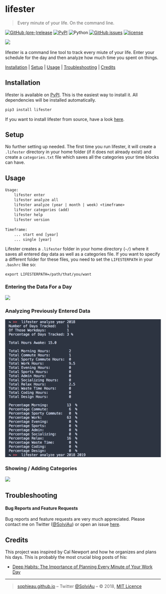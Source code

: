 # lifester
> Every minute of your life. On the command line.

[![GitHub (pre-)release](https://img.shields.io/github/release/sophieau/lifester/all.svg)](https://github.com/sophieau/lifester/releases)
[![PyPI](https://img.shields.io/pypi/v/lifester.svg)](https://pypi.python.org/pypi/lifester)
![Python](https://img.shields.io/badge/python-v3.6-blue.svg)
[![GitHub issues](https://img.shields.io/github/issues/sophieau/lifester.svg)](https://github.com/SophieAu/lifester/issues)
[![license](https://img.shields.io/github/license/sophieau/lifester.svg)](https://github.com/SophieAu/lifester/blob/master/LICENSE)

![](usage/lifester.gif)

lifester is a command line tool to track every miute of your life. Enter your schedule for the day and then analyze how much time you spent on things.

[Installation](#installation) | [Setup](#setup) | [Usage](#usage) | [Troubleshooting](#troubleshooting) | [Credits](#credits)



## Installation

lifester is available on [PyPI](https://pypi.python.org/pypi/lifester). This is the easiest way to install it. All dependencies will be installed automatically.

```sh
pip3 install lifester
```

If you want to install lifester from source, have a look [here](#install-from-source).


## Setup
No further setting up needed. The first time you run lifester, it will create a ``.lifester`` directory in your home folder (if it does not already exist) and create a ``categories.txt`` file which saves all the categories your time blocks can have.


## Usage
```
Usage:
    lifester enter
    lifester analyze all
    lifester analyze (year | month | week) <timeframe>
    lifester categories (add)
    lifester help
    lifester version

Timeframe:
    ... start end [year]
    ... single [year]
```

Lifester creates a `.lifester` folder in your home directory (`~/`) where it saves all entered day data as well as a categories file. If you want to specify a different folder for these files, you need to set the `LIFESTERPATH` in your `.bashrc` like so:

    export LIFESTERPATH=/path/that/you/want

### Entering the Data For a Day
![](usage/enter.gif)

### Analyzing Previously Entered Data
![](usage/analyze.png)

### Showing / Adding Categories
![](usage/categories.gif)


## Troubleshooting

#### Bug Reports and Feature Requests
Bug reports and feature requests are very much appreciated. Please contact me on Twitter ([@SolviAu](https://twitter.com/solviau)) or open an issue [here](https://github.com/SophieAu/lifester/issues/new).



## Credits
This project was inspired by Cal Newport and how he organizes and plans his days. This is probably the most crucial blog posts of his:
* [Deep Habits: The Importance of Planning Every Minute of Your Work Day](http://calnewport.com/blog/2013/12/21/deep-habits-the-importance-of-planning-every-minute-of-your-work-day/)

---
> [sophieau.github.io](https://sophieau.github.io) – Twitter [@SolviAu](https://twitter.com/solviau) – © 2018, [MIT Licence](LICENSE)
